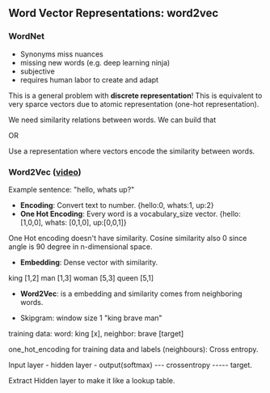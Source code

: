 ## Word Vector Representations: word2vec

### WordNet
- Synonyms miss nuances
- missing new words (e.g. deep learning ninja)
- subjective
- requires human labor to create and adapt

This is a general problem with **discrete representation**! This is equivalent to very sparce vectors due to atomic representation (one-hot representation).

We need similarity relations between words. We can build that

OR

Use a representation where vectors encode the similarity between words.

### Word2Vec ([video](https://www.youtube.com/watch?v=64qSgA66P-8))
Example sentence: "hello, whats up?"

- **Encoding**: Convert text to number. {hello:0, whats:1, up:2}
- **One Hot Encoding**: Every word is a vocabulary_size vector. {hello:[1,0,0], whats: [0,1,0], up:[0,0,1]}

One Hot encoding doesn't have similarity. Cosine similarity also 0 since angle is 90 degree in n-dimensional space.

- **Embedding**: Dense vector with similarity.

king [1,2]
man [1,3]
woman [5,3]
queen [5,1]

- **Word2Vec**: is a embedding and similarity comes from neighboring words.

- Skipgram: window size 1
"king brave man" 

training data: word: king [x], neighbor: brave [target]

one_hot_encoding for training data and labels (neighbours): Cross entropy.


Input layer - hidden layer - output(softmax) --- crossentropy ----- target.

Extract Hidden layer to make it like a lookup table.


